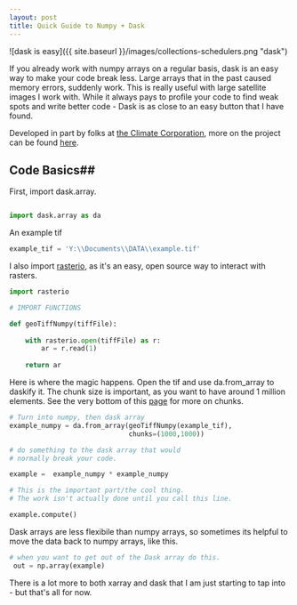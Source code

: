 ```yaml
---
layout: post
title: Quick Guide to Numpy + Dask 
---
```


![dask is easy]({{ site.baseurl }}/images/collections-schedulers.png "dask")

If you already work with numpy arrays on a regular basis, dask is an easy way to make your code break less. Large arrays that in the past caused memory errors, suddenly work. This is really useful with large satellite images I work with. While it always pays to profile your code to find weak spots and write better code - Dask is as close to an easy button that I have found. 

Developed in part by folks at [the Climate Corporation](https://www.climate.com), more on the project can be found [here](http://xarray.pydata.org/en/stable/dask.html). 

## Code Basics##

First, import dask.array. 

```python

import dask.array as da

```
An example tif 

```python 
example_tif = 'Y:\\Documents\\DATA\\example.tif'
```
I also import [rasterio](https://github.com/mapbox/rasterio), as it's an easy, open source way to interact with rasters. 

```python 
import rasterio

# IMPORT FUNCTIONS

def geoTiffNumpy(tiffFile): 
    
    with rasterio.open(tiffFile) as r:
        ar = r.read(1)
    
    return ar
```
Here is where the magic happens. Open the tif and use da.from_array to daskify it. The chunk size is important, as you want to have around 1 million elements. See the very bottom of this [page](http://xarray.pydata.org/en/stable/dask.html) for more on chunks. 

```python
# Turn into numpy, then dask array
example_numpy = da.from_array(geoTiffNumpy(example_tif),
                              chunks=(1000,1000))

# do something to the dask array that would 
# normally break your code. 

example =  example_numpy * example_numpy

# This is the important part/the cool thing. 
# The work isn't actually done until you call this line. 

example.compute()
```
Dask arrays are less flexibile than numpy arrays, so sometimes its helpful to move the data back to numpy arrays, like this. 

``` python 
# when you want to get out of the Dask array do this. 
 out = np.array(example)
```
There is a lot more to both xarray and dask that I am just starting to tap into - but that's all for now. 
